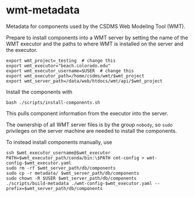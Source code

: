 # wmt-metadata

Metadata for components used by the CSDMS Web Modeling Tool (WMT).

Prepare to install components into a WMT server
by setting
the name of the WMT executor and
the paths to where WMT is installed on the server and the executor.

    export wmt_project=_testing  # change this
    export wmt_executor="beach.colorado.edu"
    export wmt_executor_username=$USER  # change this
    export wmt_executor_path=/home/csdms/wmt/$wmt_project
    export wmt_server_path=/data/web/htdocs/wmt/api/$wmt_project

Install the components with

    bash ./scripts/install-components.sh

This pulls component information from the executor into the server.

The ownership of all WMT server files is by the group `nobody`,
so `sudo` privileges on the server machine
are needed to install the components.

To instead install components manually, use

```
ssh $wmt_executor_username@$wmt_executor PATH=$wmt_executor_path/conda/bin:\$PATH cmt-config > wmt-config-$wmt_executor.yaml
sudo rm -rf $wmt_server_path/db/components
sudo cp -r metadata/ $wmt_server_path/db/components
sudo chown -R $USER $wmt_server_path/db/components
./scripts/build-metadata ./wmt-config-$wmt_executor.yaml --prefix=$wmt_server_path/db/components
```
